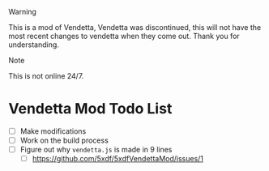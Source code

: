 > [!WARNING]  
> This is a mod of Vendetta, Vendetta was discontinued, this will not have the most recent changes to vendetta when they come out. Thank you for understanding.

> [!NOTE]
> This is not online 24/7.
# Vendetta Mod Todo List

- [ ] Make modifications
- [ ] Work on the build process
- [ ] Figure out why `vendetta.js` is made in 9 lines
    - [ ] https://github.com/5xdf/5xdfVendettaMod/issues/1